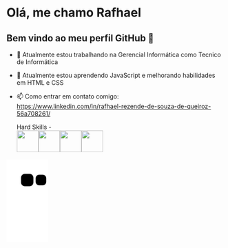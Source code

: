 # Olá, me chamo Rafhael
## Bem vindo ao meu perfil GitHub 👋

- 🔭 Atualmente estou trabalhando na Gerencial Informática como Tecnico de Informática
- 🌱 Atualmente estou aprendendo JavaScript e melhorando habilidades em HTML e CSS
- 📫 Como entrar em contato comigo: https://www.linkedin.com/in/rafhael-rezende-de-souza-de-queiroz-56a708261/

  Hard Skills - <br>
  <img src="https://cdn.jsdelivr.net/gh/devicons/devicon@latest/icons/css3/css3-original.svg" width="50" height="50" /><img src="https://cdn.jsdelivr.net/gh/devicons/devicon@latest/icons/html5/html5-original.svg" width="50" height="50" /><img src="https://cdn.jsdelivr.net/gh/devicons/devicon@latest/icons/javascript/javascript-original.svg" width="50" height="50" /><img src="https://cdn.jsdelivr.net/gh/devicons/devicon@latest/icons/canva/canva-original.svg" width="50" height="50"/>

![Snake animation](https://github.com/Razenks/Razenks/blob/output/github-contribution-grid-snake.svg)
